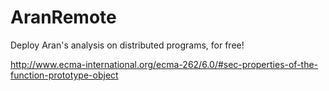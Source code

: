 # AranRemote

Deploy Aran's analysis on distributed programs, for free!


http://www.ecma-international.org/ecma-262/6.0/#sec-properties-of-the-function-prototype-object
